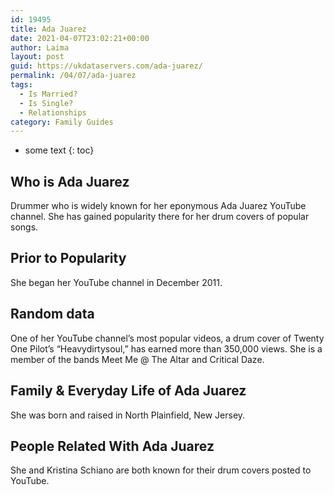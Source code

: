 ```yaml
---
id: 19495
title: Ada Juarez
date: 2021-04-07T23:02:21+00:00
author: Laima
layout: post
guid: https://ukdataservers.com/ada-juarez/
permalink: /04/07/ada-juarez
tags:
  - Is Married?
  - Is Single?
  - Relationships
category: Family Guides
---
```


* some text
{: toc}


## Who is Ada Juarez
                  
                  
                  
Drummer who is widely known for her eponymous Ada Juarez YouTube channel. She has gained popularity there for her drum covers of popular songs. 
                  
              
            
              
            
                
                
                
## Prior to Popularity
                  
                  
                  
She began her YouTube channel in December 2011. 
                  
              
            
              
            
                
                
                
## Random data
                  
                  
                  
One of her YouTube channel&#8217;s most popular videos, a drum cover of Twenty One Pilot&#8217;s &#8220;Heavydirtysoul,&#8221; has earned more than 350,000 views. She is a member of the bands Meet Me @ The Altar and Critical Daze. 
                  
              
            
              
            
                
                
                
## Family & Everyday Life of Ada Juarez
                  
                  
                  
She was born and raised in North Plainfield, New Jersey. 
                  
              
            
              
            
                
                
                
## People Related With Ada Juarez
                  
                  
                  
She and Kristina Schiano are both known for their drum covers posted to YouTube. 
                  
              
            
              
            
                
              
            
              
              
            
            
              
            
          
          
          